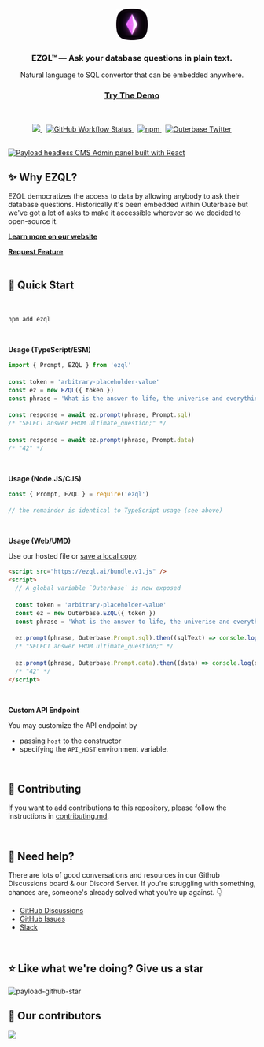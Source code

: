 <p style="border: none; margin-bottom:0; padding-bottom: 0;" align="center">
  <a href="https://ezql.ai">
    <picture>
      <img width="64  " alt="EZQL logo" src="./assets/ezql.png">
    </picture>
  </a>
</p>

<h3 align="center">EZQL™ — Ask your database questions in plain text.</h3>
<p align="center">Natural language to SQL convertor that can be embedded anywhere.</p>

<h3 align="center">
  <a target="_blank" href="https://outerbase.com/signup/" rel="dofollow"><strong>Try The Demo</strong></a>
  <br />
</h3>

<br />

<p align="center">
<a href="https://opensource.org/licenses/MIT">
    <img src="https://img.shields.io/badge/License-MIT-blue.svg?style=flat-square" />
  </a>
  &nbsp;
  <a href="https://github.com/outerbase/ezql/actions">
      <img alt="GitHub Workflow Status" src="https://img.shields.io/github/actions/workflow/status/outerbase/ezql/node.js.yml" />
  </a>
  &nbsp;
  <a href="https://www.npmjs.com/package/ezql">
    <img alt="npm" src="https://img.shields.io/npm/v/ezql?style=flat-square" />
  </a>
  &nbsp;
  <a href="https://twitter.com/outerbase">
    <img src="https://img.shields.io/badge/follow-outerbase-1DA1F2?logo=twitter&style=flat-square" alt="Outerbase Twitter" />
  </a>
</p>

<br />

<a href="https://payloadcms.com">
  <img src="./assets/ezql_hero.gif" alt="Payload headless CMS Admin panel built with React" />
</a>

<br />

## ✨ Why EZQL?

EZQL democratizes the access to data by allowing anybody to ask their database questions. Historically it's been embedded within Outerbase but we've got a lot of asks to make it accessible wherever so we decided to open-source it.

<a target="_blank" href="https://ezql.ai/" rel="dofollow"><strong>Learn more on our website</strong></a>

<a target="_blank" href="https://github.com/outerbase/ezql/discussions"><strong>Request Feature</strong></a>
<br />
<br />
## 🚀 Quick Start
<br />

```sh
npm add ezql
```
<br />

**Usage (TypeScript/ESM)**

```ts
import { Prompt, EZQL } from 'ezql'

const token = 'arbitrary-placeholder-value'
const ez = new EZQL({ token })
const phrase = 'What is the answer to life, the univerise and everything?'

const response = await ez.prompt(phrase, Prompt.sql)
/* "SELECT answer FROM ultimate_question;" */

const response = await ez.prompt(phrase, Prompt.data)
/* "42" */
```
<br />

**Usage (Node.JS/CJS)**

```ts
const { Prompt, EZQL } = require('ezql')

// the remainder is identical to TypeScript usage (see above)
```
<br />

**Usage (Web/UMD)**

Use our hosted file or [save a local copy](https://ezql.ai/bundle.v1.js).

```html
<script src="https://ezql.ai/bundle.v1.js" />
<script>
  // A global variable `Outerbase` is now exposed

  const token = 'arbitrary-placeholder-value'
  const ez = new Outerbase.EZQL({ token })
  const phrase = 'What is the answer to life, the univerise and everything?'

  ez.prompt(phrase, Outerbase.Prompt.sql).then((sqlText) => console.log(sqlText))
  /* "SELECT answer FROM ultimate_question;" */

  ez.prompt(phrase, Outerbase.Prompt.data).then((data) => console.log(data))
  /* "42" */
</script>
```
<br />

**Custom API Endpoint**

You may customize the API endpoint by

- passing `host` to the constructor
- specifying the `API_HOST` environment variable.

<br />

## 🙋 Contributing

If you want to add contributions to this repository, please follow the instructions in [contributing.md](./contributing.md).

<br />

## 🚨 Need help?

There are lots of good conversations and resources in our Github Discussions board & our Discord Server. If you're struggling with something, chances are, someone's already solved what you're up against. :point_down:

- [GitHub Discussions](https://github.com/outerbase/ezql/discussions)
- [GitHub Issues](https://github.com/outerbase/ezql/issues)
- [Slack](https://join.slack.com/t/outerbasecommunity/shared_invite/zt-1ple7fhsg-2z6MIC_P4fzdrKe1koJ7kQ)

<br />

## ⭐ Like what we're doing? Give us a star

![payload-github-star](./assets/ezql_star.gif)

## 👏 Our contributors

<img align="left" src="https://contributors-img.web.app/image?repo=outerbase/ezql"/>